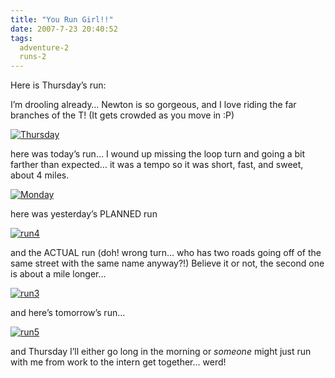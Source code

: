```yaml
---
title: "You Run Girl!!"
date: 2007-7-23 20:40:52
tags:
  adventure-2
  runs-2
---
```



Here is Thursday’s run:

I’m drooling already… Newton is so gorgeous, and I love riding the far branches of the T! (It gets crowded as you move in :P)

[![](http://www.vsoch.com/blog/wp-content/uploads/2010/06/run1-300x143.jpg "Thursday")](http://www.vsoch.com/blog/wp-content/uploads/2010/06/run1.jpg)

here was today’s run… I wound up missing the loop turn and going a bit farther than expected… it was a tempo so it was short, fast, and sweet, about 4 miles.

[![](http://www.vsoch.com/blog/wp-content/uploads/2010/06/run2-300x215.jpg "Monday")](http://www.vsoch.com/blog/wp-content/uploads/2010/06/run2.jpg)

here was yesterday’s PLANNED run

[![](http://www.vsoch.com/blog/wp-content/uploads/2010/06/run4-300x121.jpg "run4")](http://www.vsoch.com/blog/wp-content/uploads/2010/06/run4.jpg)

and the ACTUAL run (doh! wrong turn… who has two roads going off of the same street with the same name anyway?!) Believe it or not, the second one is about a mile longer…

[![](../wp-content/uploads/2010/06/run3-300x116.jpg "run3")](http://www.vsoch.com/blog/wp-content/uploads/2010/06/run3.jpg)

and here’s tomorrow’s run…

[![](http://www.vsoch.com/blog/wp-content/uploads/2010/06/run5-300x148.jpg "run5")](http://www.vsoch.com/blog/wp-content/uploads/2010/06/run5.jpg)

and Thursday I’ll either go long in the morning or *someone* might just run with me from work to the intern get together… werd!


